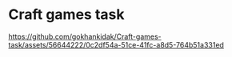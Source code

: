 # Craft games task
 


https://github.com/gokhankidak/Craft-games-task/assets/56644222/0c2df54a-51ce-41fc-a8d5-764b51a331ed

